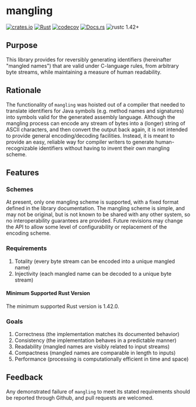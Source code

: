 # mangling

[![crates.io](https://img.shields.io/crates/v/mangling.svg)](https://crates.io/crates/mangling)
[![Rust](https://github.com/kulp/mangling/workflows/Rust/badge.svg)](https://github.com/kulp/mangling/actions?query=workflow%3ARust+branch%3Adevelop)
[![codecov](https://codecov.io/gh/kulp/mangling/branch/develop/graph/badge.svg)](https://codecov.io/gh/kulp/mangling)
[![Docs.rs](https://docs.rs/mangling/badge.svg)](https://docs.rs/mangling/)
![rustc 1.42+](https://img.shields.io/badge/rustc-1.42+-yellow.svg)

## Purpose
This library provides for reversibly generating identifiers (hereinafter "mangled names") that are valid under C-language rules, from arbitrary byte streams, while maintaining a measure of human readability.

## Rationale
The functionality of `mangling` was hoisted out of a compiler that needed to translate identifiers for Java symbols (e.g. method names and signatures) into symbols valid for the generated assembly language. Although the mangling process can encode any stream of bytes into a (longer) string of ASCII characters, and then convert the output back again, it is not intended to provide general encoding/decoding facilities. Instead, it is meant to provide an easy, reliable way for compiler writers to generate human-recognizable identifiers without having to invent their own mangling scheme.

## Features
### Schemes
At present, only one mangling scheme is supported, with a fixed format defined in the library documentation. The mangling scheme is simple, and may not be original, but is not known to be shared with any other system, so no interoperability guarantees are provided. Future revisions may change the API to allow some level of configurability or replacement of the encoding scheme.

### Requirements
1. Totality (every byte stream can be encoded into a unique mangled name)
1. Injectivity (each mangled name can be decoded to a unique byte stream)

#### Minimum Supported Rust Version
The minimum supported Rust version is 1.42.0.

### Goals
1. Correctness (the implementation matches its documented behavior)
1. Consistency (the implementation behaves in a predictable manner)
1. Readability (mangled names are visibly related to input streams)
1. Compactness (mangled names are comparable in length to inputs)
1. Performance (processing is computationally efficient in time and space)

## Feedback
Any demonstrated failure of `mangling` to meet its stated requirements should be reported through Github, and pull requests are welcomed.

